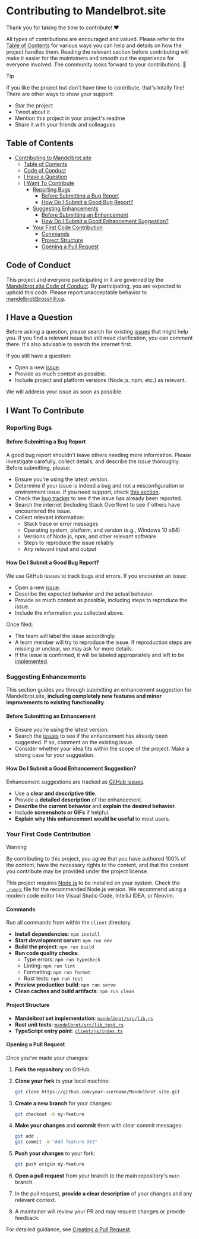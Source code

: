 <!-- omit in toc -->

# Contributing to Mandelbrot.site

Thank you for taking the time to contribute! ❤️

All types of contributions are encouraged and valued. Please refer to the [Table of Contents](#table-of-contents) for various ways you can help and details on how the project handles them. Reading the relevant section before contributing will make it easier for the maintainers and smooth out the experience for everyone involved. The community looks forward to your contributions. 🎉

> [!TIP]
> If you like the project but don't have time to contribute, that's totally fine! There are other ways to show your support:
>
> - Star the project
> - Tweet about it
> - Mention this project in your project's readme
> - Share it with your friends and colleagues

<!-- omit in toc -->

## Table of Contents

- [Contributing to Mandelbrot.site](#contributing-to-mandelbrotsite)
  - [Table of Contents](#table-of-contents)
  - [Code of Conduct](#code-of-conduct)
  - [I Have a Question](#i-have-a-question)
  - [I Want To Contribute](#i-want-to-contribute)
    - [Reporting Bugs](#reporting-bugs)
      - [Before Submitting a Bug Report](#before-submitting-a-bug-report)
      - [How Do I Submit a Good Bug Report?](#how-do-i-submit-a-good-bug-report)
    - [Suggesting Enhancements](#suggesting-enhancements)
      - [Before Submitting an Enhancement](#before-submitting-an-enhancement)
      - [How Do I Submit a Good Enhancement Suggestion?](#how-do-i-submit-a-good-enhancement-suggestion)
    - [Your First Code Contribution](#your-first-code-contribution)
      - [Commands](#commands)
      - [Project Structure](#project-structure)
      - [Opening a Pull Request](#opening-a-pull-request)

## Code of Conduct

This project and everyone participating in it are governed by the [Mandelbrot.site Code of Conduct](https://github.com/rosslh/Mandelbrot.site/blob/master/CODE_OF_CONDUCT.md). By participating, you are expected to uphold this code. Please report unacceptable behavior to <mandelbrot@rosshill.ca>.

## I Have a Question

Before asking a question, please search for existing [issues](https://github.com/rosslh/Mandelbrot.site/issues) that might help you. If you find a relevant issue but still need clarification, you can comment there. It's also advisable to search the internet first.

If you still have a question:

- Open a new [issue](https://github.com/rosslh/Mandelbrot.site/issues/new).
- Provide as much context as possible.
- Include project and platform versions (Node.js, npm, etc.) as relevant.

We will address your issue as soon as possible.

## I Want To Contribute

### Reporting Bugs

#### Before Submitting a Bug Report

A good bug report shouldn't leave others needing more information. Please investigate carefully, collect details, and describe the issue thoroughly. Before submitting, please:

- Ensure you're using the latest version.
- Determine if your issue is indeed a bug and not a misconfiguration or environment issue. If you need support, check [this section](#i-have-a-question).
- Check the [bug tracker](https://github.com/rosslh/Mandelbrot.site/issues?q=label%3Abug) to see if the issue has already been reported.
- Search the internet (including Stack Overflow) to see if others have encountered the issue.
- Collect relevant information:
  - Stack trace or error messages
  - Operating system, platform, and version (e.g., Windows 10 x64)
  - Versions of Node.js, npm, and other relevant software
  - Steps to reproduce the issue reliably
  - Any relevant input and output

#### How Do I Submit a Good Bug Report?

We use GitHub issues to track bugs and errors. If you encounter an issue:

- Open a new [issue](https://github.com/rosslh/Mandelbrot.site/issues/new).
- Describe the expected behavior and the actual behavior.
- Provide as much context as possible, including steps to reproduce the issue.
- Include the information you collected above.

Once filed:

- The team will label the issue accordingly.
- A team member will try to reproduce the issue. If reproduction steps are missing or unclear, we may ask for more details.
- If the issue is confirmed, it will be labeled appropriately and left to be [implemented](#your-first-code-contribution).

### Suggesting Enhancements

This section guides you through submitting an enhancement suggestion for Mandelbrot.site, **including completely new features and minor improvements to existing functionality**.

#### Before Submitting an Enhancement

- Ensure you're using the latest version.
- Search the [issues](https://github.com/rosslh/Mandelbrot.site/issues) to see if the enhancement has already been suggested. If so, comment on the existing issue.
- Consider whether your idea fits within the scope of the project. Make a strong case for your suggestion.

#### How Do I Submit a Good Enhancement Suggestion?

Enhancement suggestions are tracked as [GitHub issues](https://github.com/rosslh/Mandelbrot.site/issues).

- Use a **clear and descriptive title**.
- Provide a **detailed description** of the enhancement.
- **Describe the current behavior** and **explain the desired behavior**.
- Include **screenshots or GIFs** if helpful.
- **Explain why this enhancement would be useful** to most users.

### Your First Code Contribution

> [!WARNING]
> By contributing to this project, you agree that you have authored 100% of the content, have the necessary rights to the content, and that the content you contribute may be provided under the project license.

This project requires [Node.js](https://nodejs.org/) to be installed on your system. Check the [`.nvmrc`](client/.nvmrc) file for the recommended Node.js version. We recommend using a modern code editor like Visual Studio Code, IntelliJ IDEA, or Neovim.

#### Commands

Run all commands from within the `client` directory.

- **Install dependencies**: `npm install`
- **Start development server**: `npm run dev`
- **Build the project**: `npm run build`
- **Run code quality checks**:
  - Type errors: `npm run typecheck`
  - Linting: `npm run lint`
  - Formatting: `npm run format`
  - Rust tests: `npm run test`
- **Preview production build**: `npm run serve`
- **Clean caches and build artifacts**: `npm run clean`

#### Project Structure

- **Mandelbrot set implementation**: [`mandelbrot/src/lib.rs`](mandelbrot/src/lib.rs)
- **Rust unit tests**: [`mandelbrot/src/lib_test.rs`](mandelbrot/src/lib_test.rs)
- **TypeScript entry point**: [`client/js/index.ts`](client/js/index.ts)

#### Opening a Pull Request

Once you've made your changes:

1. **Fork the repository** on GitHub.
2. **Clone your fork** to your local machine:

   ```bash
   git clone https://github.com/your-username/Mandelbrot.site.git
   ```

3. **Create a new branch** for your changes:

   ```bash
   git checkout -b my-feature
   ```

4. **Make your changes** and **commit** them with clear commit messages:

   ```bash
   git add .
   git commit -m "Add feature XYZ"
   ```

5. **Push your changes** to your fork:

   ```bash
   git push origin my-feature
   ```

6. **Open a pull request** from your branch to the main repository's `main` branch.
7. In the pull request, **provide a clear description** of your changes and any relevant context.
8. A maintainer will review your PR and may request changes or provide feedback.

For detailed guidance, see [Creating a Pull Request](https://docs.github.com/en/pull-requests/collaborating-with-pull-requests/proposing-changes-to-your-work-with-pull-requests/creating-a-pull-request).
